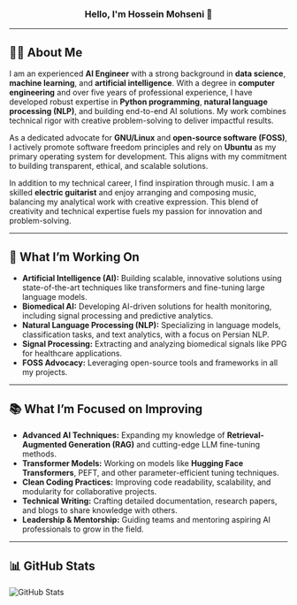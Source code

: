<h3 align="center">
Hello, I'm Hossein Mohseni 👋
</h3>

---

## 🧑‍💻 **About Me**

I am an experienced **AI Engineer** with a strong background in **data science**, **machine learning**, and **artificial intelligence**. With a degree in **computer engineering** and over five years of professional experience, I have developed robust expertise in **Python programming**, **natural language processing (NLP)**, and building end-to-end AI solutions. My work combines technical rigor with creative problem-solving to deliver impactful results. 

As a dedicated advocate for **GNU/Linux** and **open-source software (FOSS)**, I actively promote software freedom principles and rely on **Ubuntu** as my primary operating system for development. This aligns with my commitment to building transparent, ethical, and scalable solutions.

In addition to my technical career, I find inspiration through music. I am a skilled **electric guitarist** and enjoy arranging and composing music, balancing my analytical work with creative expression. This blend of creativity and technical expertise fuels my passion for innovation and problem-solving.

---

## 💼 **What I’m Working On**

- **Artificial Intelligence (AI):** Building scalable, innovative solutions using state-of-the-art techniques like transformers and fine-tuning large language models.
- **Biomedical AI:** Developing AI-driven solutions for health monitoring, including signal processing and predictive analytics.
- **Natural Language Processing (NLP):** Specializing in language models, classification tasks, and text analytics, with a focus on Persian NLP.
- **Signal Processing:** Extracting and analyzing biomedical signals like PPG for healthcare applications.
- **FOSS Advocacy:** Leveraging open-source tools and frameworks in all my projects.

---

## 📚 **What I’m Focused on Improving**

- **Advanced AI Techniques:** Expanding my knowledge of **Retrieval-Augmented Generation (RAG)** and cutting-edge LLM fine-tuning methods.
- **Transformer Models:** Working on models like **Hugging Face Transformers**, PEFT, and other parameter-efficient tuning techniques.
- **Clean Coding Practices:** Improving code readability, scalability, and modularity for collaborative projects.
- **Technical Writing:** Crafting detailed documentation, research papers, and blogs to share knowledge with others.
- **Leadership & Mentorship:** Guiding teams and mentoring aspiring AI professionals to grow in the field.

---

## 📊 **GitHub Stats**

![GitHub Stats](https://github-readme-stats.vercel.app/api?username=hosseinhimself&show_icons=true&&line_height=40)  
